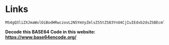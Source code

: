 # Links
```
MS4gQ3liZXJmaWxlOiBodHRwczovL2N5YmVyZmlsZS5tZS83YnU4CjIuIEdvb2dsZSBEcml2ZTogaHR0cHM6Ly9kcml2ZS5nb29nbGUuY29tL2ZpbGUvZC8xRVk3VnB1ZlpldXdFQVVrV1Nla3B1LTl1ODNHdUF0M0svdmlldwozLiBPbmVkcml2ZTogaHR0cHM6Ly8xZHJ2Lm1zL3UvcyFBc1ZtajdCdWtneUdhNk45a2ItSXdnSGhjbVE/ZT1lRkJ6dkIKNC4gVG9yOiBodHRwOi8vZ3RhdmkzaGJkc2N3aXZ2anNjdTVjeHVteWtnaGRqNW12Mnd4aTR3cGw0ZWt0ZGV0NHF0bHZqaWQub25pb24vR1RBVlNQLjd6
```
**Decode this BASE64 Code in this website: https://www.base64encode.org/**